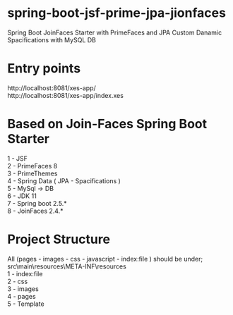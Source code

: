 # spring-boot-jsf-prime-jpa-jionfaces
Spring Boot JoinFaces Starter with PrimeFaces and JPA Custom Danamic Spacifications with MySQL DB

# Entry points
http://localhost:8081/xes-app/  
http://localhost:8081/xes-app/index.xes  

# Based on Join-Faces Spring Boot Starter
1 - JSF  
2 - PrimeFaces 8  
3 - PrimeThemes  
4 - Spring Data ( JPA - Spacifications )  
5 - MySql -> DB  
6 - JDK 11  
7 - Spring boot 2.5.*  
8 - JoinFaces 2.4.*  

# Project Structure
All (pages - images - css - javascript - index:file ) should be under;
src\main\resources\META-INF\resources\
1 - index:file\
2 - css\
3 - images\
4 - pages\
5 - Template
